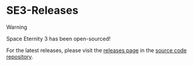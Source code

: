 # SE3-Releases

> [!WARNING]  
> Space Eternity 3 has been open-sourced!
>
> For the latest releases, please visit the [releases page](https://github.com/Space-Eternity-3/Space-Eternity-3/releases) in the [source code repository](https://github.com/Space-Eternity-3/Space-Eternity-3).
